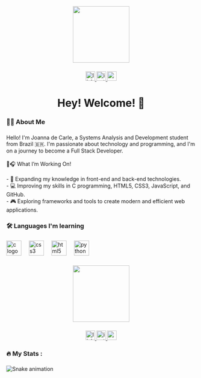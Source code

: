 <div align="center">
  <img height="150" src="https://i.pinimg.com/736x/7a/9e/ad/7a9ead48023b4b2589ceffb7cd7f7f67.jpg"  />
</div>

###

<div align="center">
  <a href="https://www.linkedin.com/in/joanna-de-carle-alves005/" target="_blank">
    <img src="https://img.shields.io/static/v1?message=LinkedIn&logo=linkedin&label=&color=0077B5&logoColor=white&labelColor=&style=for-the-badge" height="25" alt="linkedin logo"  />
  </a>
  <a href="https://www.instagram.com/j_nnacarle/" target="_blank">
    <img src="https://img.shields.io/static/v1?message=Instagram&logo=instagram&label=&color=E4405F&logoColor=white&labelColor=&style=for-the-badge" height="25" alt="instagram logo"  />
  </a>
  <img src="https://img.shields.io/static/v1?message=joannacarle240@gmail.com&logo=gmail&label=&color=D14836&logoColor=white&labelColor=D14836&style=for-the-badge" height="25" alt="gmail logo"  />
</div>

###

<h1 align="center">Hey! Welcome! 👋</h1>

###

<h3 align="left">👩‍💻  About Me </h3>

###

<p align="left">Hello! I'm Joanna de Carle, a Systems Analysis and Development student from Brazil 🇧🇷. I'm passionate about technology and programming, and I'm on a journey to become a Full Stack Developer.<br><br>🌱🎧 What I’m Working On!<br><br>- 🎯 Expanding my knowledge in front-end and back-end technologies.<br>- 💻 Improving my skills in C programming, HTML5, CSS3, JavaScript, and GitHub.<br>- 🎮 Exploring frameworks and tools to create modern and efficient web applications.</p>

###

<h3 align="left">🛠 Languages I'm learning</h3>

###

<div align="left">
  <img src="https://cdn.jsdelivr.net/gh/devicons/devicon/icons/c/c-original.svg" height="40" alt="c logo"  />
  <img width="12" />
  <img src="https://cdn.jsdelivr.net/gh/devicons/devicon/icons/css3/css3-original.svg" height="40" alt="css3 logo"  />
  <img width="12" />
  <img src="https://cdn.jsdelivr.net/gh/devicons/devicon/icons/html5/html5-original.svg" height="40" alt="html5 logo"  />
  <img width="12" />
  <img src="https://cdn.jsdelivr.net/gh/devicons/devicon/icons/python/python-original.svg" height="40" alt="python logo"  />
</div>

###

<div align="center">
  <img height="150" src="https://i.pinimg.com/736x/7a/9e/ad/7a9ead48023b4b2589ceffb7cd7f7f67.jpg"  />
</div>

###

<div align="center">
  <a href="https://www.linkedin.com/in/joanna-de-carle-alves005/" target="_blank">
    <img src="https://img.shields.io/static/v1?message=LinkedIn&logo=linkedin&label=&color=0077B5&logoColor=white&labelColor=&style=for-the-badge" height="25" alt="linkedin logo"  />
  </a>
  <a href="https://www.instagram.com/j_nnacarle/" target="_blank">
    <img src="https://img.shields.io/static/v1?message=Instagram&logo=instagram&label=&color=E4405F&logoColor=white&labelColor=&style=for-the-badge" height="25" alt="instagram logo"  />
  </a>
  <img src="https://img.shields.io/static/v1?message=joannacarle240@gmail.com&logo=gmail&label=&color=D14836&logoColor=white&labelColor=D14836&style=for-the-badge" height="25" alt="gmail logo"  />
</div>

###

<h3 align="left">🔥   My Stats :</h3>

###

<img src="https://raw.githubusercontent.com/joannacarle/joannacarle/output/snake.svg" alt="Snake animation" />

###
